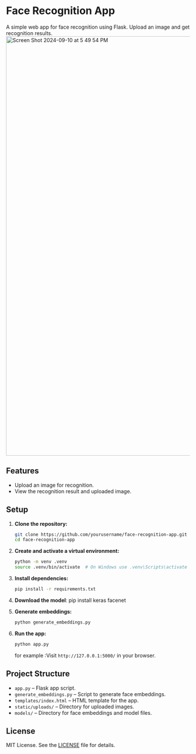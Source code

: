 # Face Recognition App

A simple web app for face recognition using Flask. Upload an image and get recognition results.
<img width="1147" alt="Screen Shot 2024-09-10 at 5 49 54 PM" src="https://github.com/user-attachments/assets/334cd6f3-e5b4-4e04-9f1a-ccfe49022fe2">

## Features

- Upload an image for recognition.
- View the recognition result and uploaded image.

## Setup

1. **Clone the repository:**

    ```bash
    git clone https://github.com/yourusername/face-recognition-app.git
    cd face-recognition-app
    ```

2. **Create and activate a virtual environment:**

    ```bash
    python -m venv .venv
    source .venv/bin/activate  # On Windows use .venv\Scripts\activate
    ```

3. **Install dependencies:**

    ```bash
    pip install -r requirements.txt
    ```

4. **Download the model**: pip install keras facenet

5. **Generate embeddings:**

    ```bash
    python generate_embeddings.py
    ```

6. **Run the app:**

    ```bash
    python app.py
    ```

    for example :Visit `http://127.0.0.1:5000/` in your browser.

## Project Structure

- `app.py` – Flask app script.
- `generate_embeddings.py` – Script to generate face embeddings.
- `templates/index.html` – HTML template for the app.
- `static/uploads/` – Directory for uploaded images.
- `models/` – Directory for face embeddings and model files.


## License

MIT License. See the [LICENSE](LICENSE) file for details.
